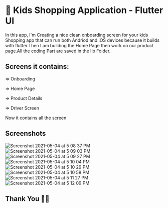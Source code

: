 # 👗 Kids Shopping Application - Flutter UI 

In this app, I'm Creating a nice clean onboarding screen for your kids Shopping app that can run both Andriod and iOS devices because it builds with flutter.Then I am building the Home Page then work on our product page.All the coding Part are saved in the lib Folder.

## Screens it contains:

=> Onboarding

=> Home Page

=> Product Details

=> Driver Screen

Now it contains all the screen

## Screenshots

![Screenshot 2021-05-04 at 5 08 37 PM](https://user-images.githubusercontent.com/77659857/116998561-09bc3f00-acfc-11eb-966c-a6f8a55a65c2.png)
![Screenshot 2021-05-04 at 5 09 03 PM](https://user-images.githubusercontent.com/77659857/116998599-1771c480-acfc-11eb-9c35-abcb41ec8813.png)
![Screenshot 2021-05-04 at 5 09 27 PM](https://user-images.githubusercontent.com/77659857/116998653-2c4e5800-acfc-11eb-9215-5d8cf7e124bf.png)
![Screenshot 2021-05-04 at 5 10 04 PM](https://user-images.githubusercontent.com/77659857/116998682-37a18380-acfc-11eb-80d4-6aaa0773392a.png)
![Screenshot 2021-05-04 at 5 10 29 PM](https://user-images.githubusercontent.com/77659857/116998711-412aeb80-acfc-11eb-88da-8ce0a0616584.png)
![Screenshot 2021-05-04 at 5 10 58 PM](https://user-images.githubusercontent.com/77659857/116998748-4c7e1700-acfc-11eb-8769-28c8d13e47bc.png)
![Screenshot 2021-05-04 at 5 11 27 PM](https://user-images.githubusercontent.com/77659857/116998764-56077f00-acfc-11eb-95fe-d194d35325d7.png)
![Screenshot 2021-05-04 at 5 12 09 PM](https://user-images.githubusercontent.com/77659857/116999006-ad0d5400-acfc-11eb-99ae-70c72dc2a0a4.png)




##  Thank You 👍🏻






